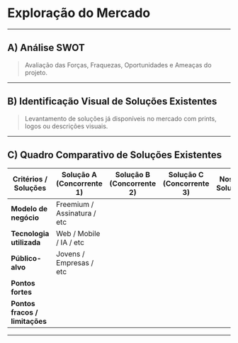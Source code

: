 # Exploração do Mercado

---

## A) Análise SWOT
> Avaliação das Forças, Fraquezas, Oportunidades e Ameaças do projeto.

---

## B) Identificação Visual de Soluções Existentes
> Levantamento de soluções já disponíveis no mercado com prints, logos ou descrições visuais.

---

## C) Quadro Comparativo de Soluções Existentes

| Critérios / Soluções        | Solução A (Concorrente 1)       | Solução B (Concorrente 2)       | Solução C (Concorrente 3)       | Nossa Solução                   |
|-----------------------------|----------------------------------|----------------------------------|----------------------------------|----------------------------------|
| **Modelo de negócio**       | Freemium / Assinatura / etc     |                                  |                                  |                                  |
| **Tecnologia utilizada**    | Web / Mobile / IA / etc          |                                  |                                  |                                  |
| **Público-alvo**            | Jovens / Empresas / etc          |                                  |                                  |                                  |
| **Pontos fortes**           |                                  |                                  |                                  |                                  |
| **Pontos fracos / limitações** |                              |                                  |                                  |                                  |


---

